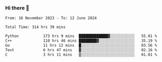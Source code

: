 ### Hi there 👋

<!--
**floyiac/floyiac** is a ✨ _special_ ✨ repository because its `README.md` (this file) appears on your GitHub profile.

Here are some ideas to get you started:

- 🔭 I’m currently working on ...
- 🌱 I’m currently learning ...
- 👯 I’m looking to collaborate on ...
- 🤔 I’m looking for help with ...
- 💬 Ask me about ...
- 📫 How to reach me: ...
- 😄 Pronouns: ...
- ⚡ Fun fact: ...
-->

<!--START_SECTION:waka-->

```txt
From: 16 November 2023 - To: 12 June 2024

Total Time: 314 hrs 39 mins

Python           173 hrs 9 mins  █████████████▓░░░░░░░░░░░   55.01 %
C++              110 hrs 46 mins ████████▓░░░░░░░░░░░░░░░░   35.19 %
Go               11 hrs 12 mins  █░░░░░░░░░░░░░░░░░░░░░░░░   03.56 %
Text             6 hrs 47 mins   ▓░░░░░░░░░░░░░░░░░░░░░░░░   02.16 %
C                3 hrs 11 mins   ▒░░░░░░░░░░░░░░░░░░░░░░░░   01.01 %
```

<!--END_SECTION:waka-->
